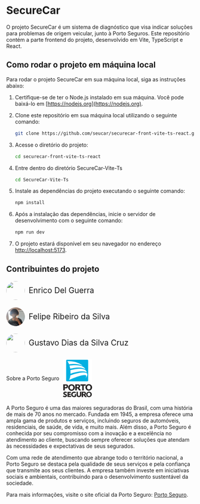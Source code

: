 # SecureCar

O projeto SecureCar é um sistema de diagnóstico que visa indicar soluções para problemas de origem veicular, junto à Porto Seguros. Este repositório contém a parte frontend do projeto, desenvolvido em Vite, TypeScript e React.

## Como rodar o projeto em máquina local

Para rodar o projeto SecureCar em sua máquina local, siga as instruções abaixo:

1. Certifique-se de ter o Node.js instalado em sua máquina. Você pode baixá-lo em [https://nodejs.org](https://nodejs.org).

2. Clone este repositório em sua máquina local utilizando o seguinte comando:

    ```bash
    git clone https://github.com/seucar/securecar-front-vite-ts-react.git
    ```

3. Acesse o diretório do projeto:

    ```bash
    cd securecar-front-vite-ts-react
    ```

4. Entre dentro do diretório SecureCar-Vite-Ts

   ```bash
   cd SecureCar-Vite-Ts
   ```

5. Instale as dependências do projeto executando o seguinte comando:

    ```bash
    npm install
    ```

6. Após a instalação das dependências, inicie o servidor de desenvolvimento com o seguinte comando:

    ```bash
    npm run dev
    ```

7. O projeto estará disponível em seu navegador no endereço [http://localhost:5173](http://localhost:5173).

## Contribuintes do projeto

<div style="display: flex; gap: 10px; align-items: center; margin: 20px 0">
    <img src="https://github.com/enricodelguerra.png" style="height: 50px; width: 50px; border-radius: 100%" />
    <span style="font-size: 1.5em;">Enrico Del Guerra</span>
</div>

<div style="display: flex; gap: 10px; align-items: center; margin: 20px 0">
    <img src="./SecureCar-Vite-Ts/src/assets/imgs/felipe.webp" style="height: 50px; width: 50px; border-radius: 100%" />
    <span style="font-size: 1.5em;">Felipe Ribeiro da Silva</span>
</div>
<div style="display: flex; gap: 10px; align-items: center; margin: 20px 0">
    <img src="https://github.com/gustavodscruz.png" style="height: 50px; width: 50px; border-radius: 100%" />
    <span style="font-size: 1.5em;">Gustavo Dias da Silva Cruz</span>
</div>

<div style="display: flex; gap: 10px; align-items: center; margin: 20px 0;>

<span style="font-size: 2em; font-weight: bold;">Sobre a Porto Seguro</span>
<img src="./SecureCar-Vite-Ts/src/assets/imgs/porto-seguro.svg" height="100px" />

</div>


A Porto Seguro é uma das maiores seguradoras do Brasil, com uma história de mais de 70 anos no mercado. Fundada em 1945, a empresa oferece uma ampla gama de produtos e serviços, incluindo seguros de automóveis, residenciais, de saúde, de vida, e muito mais. Além disso, a Porto Seguro é conhecida por seu compromisso com a inovação e a excelência no atendimento ao cliente, buscando sempre oferecer soluções que atendam às necessidades e expectativas de seus segurados.

Com uma rede de atendimento que abrange todo o território nacional, a Porto Seguro se destaca pela qualidade de seus serviços e pela confiança que transmite aos seus clientes. A empresa também investe em iniciativas sociais e ambientais, contribuindo para o desenvolvimento sustentável da sociedade.

Para mais informações, visite o site oficial da Porto Seguro: [Porto Seguro](https://www.portoseguro.com.br).
